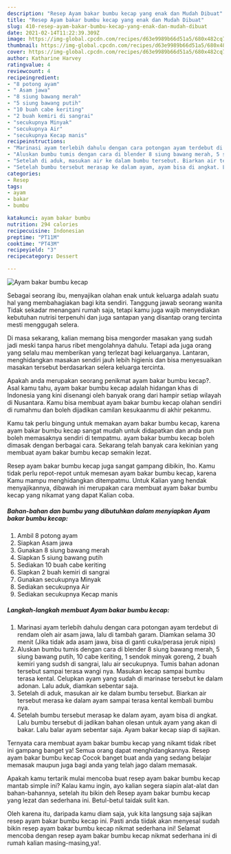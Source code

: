 ```yaml
---
description: "Resep Ayam bakar bumbu kecap yang enak dan Mudah Dibuat"
title: "Resep Ayam bakar bumbu kecap yang enak dan Mudah Dibuat"
slug: 410-resep-ayam-bakar-bumbu-kecap-yang-enak-dan-mudah-dibuat
date: 2021-02-14T11:22:39.309Z
image: https://img-global.cpcdn.com/recipes/d63e9989b66d51a5/680x482cq70/ayam-bakar-bumbu-kecap-foto-resep-utama.jpg
thumbnail: https://img-global.cpcdn.com/recipes/d63e9989b66d51a5/680x482cq70/ayam-bakar-bumbu-kecap-foto-resep-utama.jpg
cover: https://img-global.cpcdn.com/recipes/d63e9989b66d51a5/680x482cq70/ayam-bakar-bumbu-kecap-foto-resep-utama.jpg
author: Katharine Harvey
ratingvalue: 4
reviewcount: 4
recipeingredient:
- "8 potong ayam"
- " Asam jawa"
- "8 siung bawang merah"
- "5 siung bawang putih"
- "10 buah cabe keriting"
- "2 buah kemiri di sangrai"
- "secukupnya Minyak"
- "secukupnya Air"
- "secukupnya Kecap manis"
recipeinstructions:
- "Marinasi ayam terlebih dahulu dengan cara potongan ayam terdebut di rendam oleh air asam jawa, lalu di tambah garam. Diamkan selama 30 menit (Jika tidak ada asam jawa, bisa di ganti cuka/perasa jeruk nipis)"
- "Aluskan bumbu tumis dengan cara di blender 8 siung bawang merah, 5 siung bawang putih, 10 cabe keriting, 1 sendok minyak goreng, 2 buah kemiri yang sudsh di sangrai, lalu air secukupnya. Tumis bahan adonan tersebut sampai terasa wangi nya. Masukan kecap sampai bumbu terasa kental. Celupkan ayam yang sudah di marinase tersebut ke dalam adonan. Lalu aduk, diamkan sebentar saja."
- "Setelah di aduk, masukan air ke dalam bumbu tersebut. Biarkan air tersebut merasa ke dalam ayam sampai terasa kental kembali bumbu nya."
- "Setelah bumbu tersebut merasap ke dalam ayam, ayam bisa di angkat. Lalu bumbu tersebut di jadikan bahan olesan untuk ayam yang akan di bakar. Lalu balar ayam sebentar saja. Ayam bakar kecap siap di sajikan."
categories:
- Resep
tags:
- ayam
- bakar
- bumbu

katakunci: ayam bakar bumbu 
nutrition: 294 calories
recipecuisine: Indonesian
preptime: "PT11M"
cooktime: "PT43M"
recipeyield: "3"
recipecategory: Dessert

---
```



![Ayam bakar bumbu kecap](https://img-global.cpcdn.com/recipes/d63e9989b66d51a5/680x482cq70/ayam-bakar-bumbu-kecap-foto-resep-utama.jpg)

Sebagai seorang ibu, menyajikan olahan enak untuk keluarga adalah suatu hal yang membahagiakan bagi kita sendiri. Tanggung jawab seorang  wanita Tidak sekadar menangani rumah saja, tetapi kamu juga wajib menyediakan kebutuhan nutrisi terpenuhi dan juga santapan yang disantap orang tercinta mesti menggugah selera.

Di masa  sekarang, kalian memang bisa mengorder masakan yang sudah jadi meski tanpa harus ribet mengolahnya dahulu. Tetapi ada juga orang yang selalu mau memberikan yang terlezat bagi keluarganya. Lantaran, menghidangkan masakan sendiri jauh lebih higienis dan bisa menyesuaikan masakan tersebut berdasarkan selera keluarga tercinta. 



Apakah anda merupakan seorang penikmat ayam bakar bumbu kecap?. Asal kamu tahu, ayam bakar bumbu kecap adalah hidangan khas di Indonesia yang kini disenangi oleh banyak orang dari hampir setiap wilayah di Nusantara. Kamu bisa membuat ayam bakar bumbu kecap olahan sendiri di rumahmu dan boleh dijadikan camilan kesukaanmu di akhir pekanmu.

Kamu tak perlu bingung untuk memakan ayam bakar bumbu kecap, karena ayam bakar bumbu kecap sangat mudah untuk didapatkan dan anda pun boleh memasaknya sendiri di tempatmu. ayam bakar bumbu kecap boleh dimasak dengan berbagai cara. Sekarang telah banyak cara kekinian yang membuat ayam bakar bumbu kecap semakin lezat.

Resep ayam bakar bumbu kecap juga sangat gampang dibikin, lho. Kamu tidak perlu repot-repot untuk memesan ayam bakar bumbu kecap, karena Kamu mampu menghidangkan ditempatmu. Untuk Kalian yang hendak menyajikannya, dibawah ini merupakan cara membuat ayam bakar bumbu kecap yang nikamat yang dapat Kalian coba.

<!--inarticleads1-->

##### Bahan-bahan dan bumbu yang dibutuhkan dalam menyiapkan Ayam bakar bumbu kecap:

1. Ambil 8 potong ayam
1. Siapkan  Asam jawa
1. Gunakan 8 siung bawang merah
1. Siapkan 5 siung bawang putih
1. Sediakan 10 buah cabe keriting
1. Siapkan 2 buah kemiri di sangrai
1. Gunakan secukupnya Minyak
1. Sediakan secukupnya Air
1. Sediakan secukupnya Kecap manis




<!--inarticleads2-->

##### Langkah-langkah membuat Ayam bakar bumbu kecap:

1. Marinasi ayam terlebih dahulu dengan cara potongan ayam terdebut di rendam oleh air asam jawa, lalu di tambah garam. Diamkan selama 30 menit (Jika tidak ada asam jawa, bisa di ganti cuka/perasa jeruk nipis)
1. Aluskan bumbu tumis dengan cara di blender 8 siung bawang merah, 5 siung bawang putih, 10 cabe keriting, 1 sendok minyak goreng, 2 buah kemiri yang sudsh di sangrai, lalu air secukupnya. Tumis bahan adonan tersebut sampai terasa wangi nya. Masukan kecap sampai bumbu terasa kental. Celupkan ayam yang sudah di marinase tersebut ke dalam adonan. Lalu aduk, diamkan sebentar saja.
1. Setelah di aduk, masukan air ke dalam bumbu tersebut. Biarkan air tersebut merasa ke dalam ayam sampai terasa kental kembali bumbu nya.
1. Setelah bumbu tersebut merasap ke dalam ayam, ayam bisa di angkat. Lalu bumbu tersebut di jadikan bahan olesan untuk ayam yang akan di bakar. Lalu balar ayam sebentar saja. Ayam bakar kecap siap di sajikan.




Ternyata cara membuat ayam bakar bumbu kecap yang nikamt tidak ribet ini gampang banget ya! Semua orang dapat menghidangkannya. Resep ayam bakar bumbu kecap Cocok banget buat anda yang sedang belajar memasak maupun juga bagi anda yang telah jago dalam memasak.

Apakah kamu tertarik mulai mencoba buat resep ayam bakar bumbu kecap mantab simple ini? Kalau kamu ingin, ayo kalian segera siapin alat-alat dan bahan-bahannya, setelah itu bikin deh Resep ayam bakar bumbu kecap yang lezat dan sederhana ini. Betul-betul taidak sulit kan. 

Oleh karena itu, daripada kamu diam saja, yuk kita langsung saja sajikan resep ayam bakar bumbu kecap ini. Pasti anda tiidak akan menyesal sudah bikin resep ayam bakar bumbu kecap nikmat sederhana ini! Selamat mencoba dengan resep ayam bakar bumbu kecap nikmat sederhana ini di rumah kalian masing-masing,ya!.

